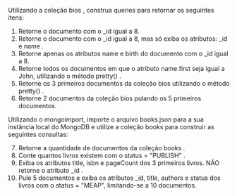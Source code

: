 Utilizando a coleção bios , construa queries para retornar os seguintes itens:
1. Retorne o documento com o _id igual a 8.
2. Retorne o documento com o _id igual a 8, mas só exiba os atributos: _id e name .
3. Retorne apenas os atributos name e birth do documento com o _id igual a 8.
4. Retorne todos os documentos em que o atributo name.first seja igual a John, utilizando o método pretty() .
5. Retorne os 3 primeiros documentos da coleção bios utilizando o método pretty() .
6. Retorne 2 documentos da coleção bios pulando os 5 primeiros documentos.

Utilizando o mongoimport, importe o arquivo books.json para a sua instância local do MongoDB e utilize a coleção books para construir as seguintes consultas:

7. Retorne a quantidade de documentos da coleção books .
8. Conte quantos livros existem com o status = "PUBLISH" .
9. Exiba os atributos title, isbn e pageCount dos 3 primeiros livros. NÃO retorne o atributo _id .
10. Pule 5 documentos e exiba os atributos _id, title, authors e status dos livros com o status = "MEAP", limitando-se a 10 documentos.
